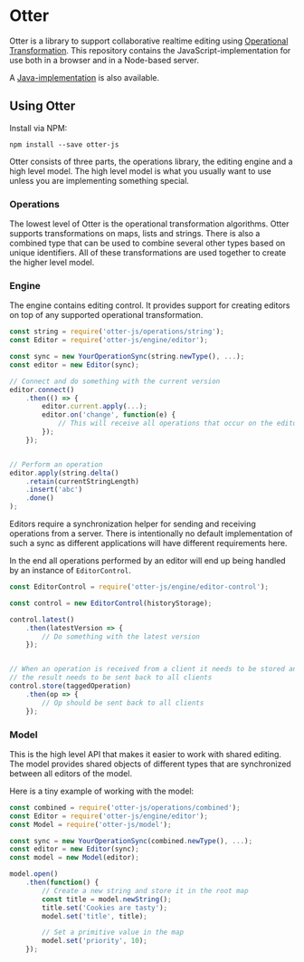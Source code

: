 # Otter

Otter is a library to support collaborative realtime editing using
[Operational Transformation](https://en.wikipedia.org/wiki/Operational_transformation).
This repository contains the JavaScript-implementation for use both in a browser
and in a Node-based server.

A [Java-implementation](https://github.com/LevelFourAB/otter-java) is also available.

## Using Otter

Install via NPM:

`npm install --save otter-js`

Otter consists of three parts, the operations library, the editing engine and
a high level model. The high level model is what you usually want to use
unless you are implementing something special.

### Operations

The lowest level of Otter is the operational transformation algorithms. Otter
supports transformations on maps, lists and strings. There is also a combined
type that can be used to combine several other types based on unique
identifiers. All of these transformations are used together to create the
higher level model.

### Engine

The engine contains editing control. It provides support for creating
editors on top of any supported operational transformation.


```javascript
const string = require('otter-js/operations/string');
const Editor = require('otter-js/engine/editor');

const sync = new YourOperationSync(string.newType(), ...);
const editor = new Editor(sync);

// Connect and do something with the current version
editor.connect()
	.then(() => {
		editor.current.apply(...);
		editor.on('change', function(e) {
			// This will receive all operations that occur on the editor
		});
	});


// Perform an operation
editor.apply(string.delta()
	.retain(currentStringLength)
	.insert('abc')
	.done()
);
```

Editors require a synchronization helper for sending and receiving operations
from a server. There is intentionally no default implementation of such a sync
as different applications will have different requirements here.

In the end all operations performed by an editor will end up being handled by
an instance of `EditorControl`.

```javascript
const EditorControl = require('otter-js/engine/editor-control');

const control = new EditorControl(historyStorage);

control.latest()
	.then(latestVersion => {
		// Do something with the latest version
	});


// When an operation is received from a client it needs to be stored and
// the result needs to be sent back to all clients
control.store(taggedOperation)
	.then(op => {
		// Op should be sent back to all clients
	});
```

### Model

This is the high level API that makes it easier to work with shared editing.
The model provides shared objects of different types that are synchronized
between all editors of the model.

Here is a tiny example of working with the model:

```javascript
const combined = require('otter-js/operations/combined');
const Editor = require('otter-js/engine/editor');
const Model = require('otter-js/model');

const sync = new YourOperationSync(combined.newType(), ...);
const editor = new Editor(sync);
const model = new Model(editor);

model.open()
	.then(function() {
		// Create a new string and store it in the root map
		const title = model.newString();
		title.set('Cookies are tasty');
		model.set('title', title);

		// Set a primitive value in the map
		model.set('priority', 10);
	});
```
